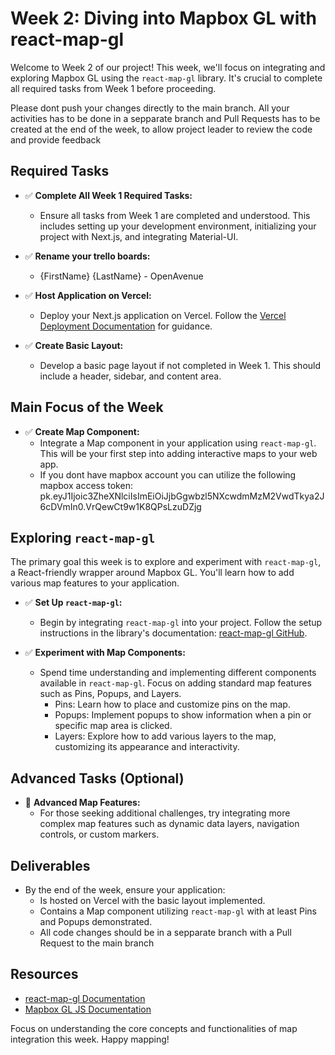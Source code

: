 # Week 2: Diving into Mapbox GL with react-map-gl

Welcome to Week 2 of our project! This week, we'll focus on integrating and exploring Mapbox GL using the `react-map-gl` library. It's crucial to complete all required tasks from Week 1 before proceeding.

Please dont push your changes directly to the main branch. All your activities has to be done in a sepparate branch and Pull Requests has to be created at the end of the week, to allow project leader to review the code and provide feedback

## Required Tasks

- ✅ **Complete All Week 1 Required Tasks:**
  - Ensure all tasks from Week 1 are completed and understood. This includes setting up your development environment, initializing your project with Next.js, and integrating Material-UI.

- ✅ **Rename your trello boards:**
  - {FirstName} {LastName} - OpenAvenue

- ✅ **Host Application on Vercel:**
  - Deploy your Next.js application on Vercel. Follow the [Vercel Deployment Documentation](https://vercel.com/docs) for guidance.

- ✅ **Create Basic Layout:**
  - Develop a basic page layout if not completed in Week 1. This should include a header, sidebar, and content area.

## Main Focus of the Week

- ✅ **Create Map Component:**
  - Integrate a Map component in your application using `react-map-gl`. This will be your first step into adding interactive maps to your web app.
  - If you dont have mapbox account you can utilize the following mapbox access token: pk.eyJ1Ijoic3ZheXNlciIsImEiOiJjbGgwbzl5NXcwdmMzM2VwdTkya2J6cDVmIn0.VrQewCt9w1K8QPsLzuDZjg

## Exploring `react-map-gl`

The primary goal this week is to explore and experiment with `react-map-gl`, a React-friendly wrapper around Mapbox GL. You'll learn how to add various map features to your application.

- ✅ **Set Up `react-map-gl`:**
  - Begin by integrating `react-map-gl` into your project. Follow the setup instructions in the library's documentation: [react-map-gl GitHub](https://github.com/visgl/react-map-gl).

- ✅ **Experiment with Map Components:**
  - Spend time understanding and implementing different components available in `react-map-gl`. Focus on adding standard map features such as Pins, Popups, and Layers.
    - Pins: Learn how to place and customize pins on the map.
    - Popups: Implement popups to show information when a pin or specific map area is clicked.
    - Layers: Explore how to add various layers to the map, customizing its appearance and interactivity.

## Advanced Tasks (Optional)

- 🌟 **Advanced Map Features:**
  - For those seeking additional challenges, try integrating more complex map features such as dynamic data layers, navigation controls, or custom markers.

## Deliverables

- By the end of the week, ensure your application:
  - Is hosted on Vercel with the basic layout implemented.
  - Contains a Map component utilizing `react-map-gl` with at least Pins and Popups demonstrated.
  - All code changes should be in a sepparate branch with a Pull Request to the main branch

## Resources

- [react-map-gl Documentation](https://visgl.github.io/react-map-gl/)
- [Mapbox GL JS Documentation](https://docs.mapbox.com/mapbox-gl-js/guides/)

Focus on understanding the core concepts and functionalities of map integration this week. Happy mapping!

